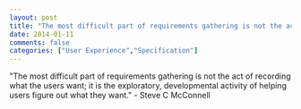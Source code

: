```yaml
---
layout: post
title: "The most difficult part of requirements gathering is not the act of recording what the users want; it is the exploratory, developmental activity of helping users figure out what they want."
date: 2014-01-11
comments: false
categories: ["User Experience","Specification"]
---
```


<span class='quote'>"The most difficult part of requirements gathering is not the act of recording what the users want; it is the exploratory, developmental activity of helping users figure out what they want."</span>
<span class='by'>- Steve C McConnell</span>

